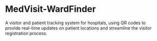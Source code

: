 # MedVisit-WardFinder
A visitor and patient tracking system for hospitals, using QR codes to provide real-time updates on patient locations and streamline the visitor registration process.
